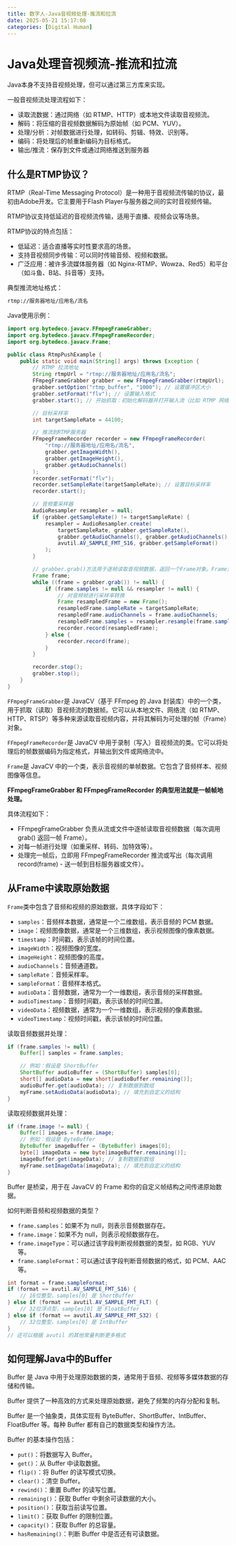 ```yaml
---
title: 数字人-Java音视频处理-推流和拉流
date: 2025-05-21 15:17:08
categories: [Digital Human]
---
```


# Java处理音视频流-推流和拉流
Java本身不支持音视频处理，但可以通过第三方库来实现。

一般音视频流处理流程如下：

- 读取流数据：通过网络（如 RTMP、HTTP）或本地文件读取音视频流。
- 解码：将压缩的音视频数据解码为原始帧（如 PCM、YUV）。
- 处理/分析：对帧数据进行处理，如转码、剪辑、特效、识别等。
- 编码：将处理后的帧重新编码为目标格式。
- 输出/推流：保存到文件或通过网络推送到服务器

## 什么是RTMP协议？
RTMP（Real-Time Messaging Protocol）是一种用于音视频流传输的协议，最初由Adobe开发。它主要用于Flash Player与服务器之间的实时音视频传输。

RTMP协议支持低延迟的音视频流传输，适用于直播、视频会议等场景。

RTMP协议的特点包括：
- 低延迟：适合直播等实时性要求高的场景。
- 支持音视频同步传输：可以同时传输音频、视频和数据。
- 广泛应用：被许多流媒体服务器（如 Nginx-RTMP、Wowza、Red5）和平台（如斗鱼、B站、抖音等）支持。

典型推流地址格式：
```bash
rtmp://服务器地址/应用名/流名
```

Java使用示例：

```java
import org.bytedeco.javacv.FFmpegFrameGrabber;
import org.bytedeco.javacv.FFmpegFrameRecorder;
import org.bytedeco.javacv.Frame;

public class RtmpPushExample {
    public static void main(String[] args) throws Exception {
        // RTMP 拉流地址
        String rtmpUrl = "rtmp://服务器地址/应用名/流名";
        FFmpegFrameGrabber grabber = new FFmpegFrameGrabber(rtmpUrl);
        grabber.setOption("rtmp_buffer", "1000"); // 设置缓冲区大小
        grabber.setFormat("flv"); // 设置输入格式
        grabber.start(); // 开始抓取：初始化解码器并打开输入流（比如 RTMP 网络流、本地文件等），为后续逐帧读取音视频数据做准备。

        // 目标采样率
        int targetSampleRate = 44100;

        // 推流到RTMP服务器
        FFmpegFrameRecorder recorder = new FFmpegFrameRecorder(
            "rtmp://服务器地址/应用名/流名",
            grabber.getImageWidth(),
            grabber.getImageHeight(),
            grabber.getAudioChannels()
        );
        recorder.setFormat("flv");
        recorder.setSampleRate(targetSampleRate); // 设置目标采样率
        recorder.start(); 

        // 音频重采样器
        AudioResampler resampler = null;
        if (grabber.getSampleRate() != targetSampleRate) {
            resampler = AudioResampler.create(
                targetSampleRate, grabber.getSampleRate(),
                grabber.getAudioChannels(), grabber.getAudioChannels(),
                avutil.AV_SAMPLE_FMT_S16, grabber.getSampleFormat()
            );
        }

        // grabber.grab()方法用于逐帧读取音视频数据，返回一个Frame对象。Frame对象包含了音视频的原始数据和相关信息。
        Frame frame;
        while ((frame = grabber.grab()) != null) {
            if (frame.samples != null && resampler != null) {
                // 对音频帧进行采样率转换
                Frame resampledFrame = new Frame();
                resampledFrame.sampleRate = targetSampleRate;
                resampledFrame.audioChannels = frame.audioChannels;
                resampledFrame.samples = resampler.resample(frame.samples);
                recorder.record(resampledFrame);
            } else {
                recorder.record(frame);
            }
        }

        recorder.stop();
        grabber.stop();
    }
}
```

`FFmpegFrameGrabber`是 JavaCV（基于 FFmpeg 的 Java 封装库）中的一个类，用于抓取（读取）音视频流的数据帧。它可以从本地文件、网络流（如 RTMP、HTTP、RTSP）等多种来源读取音视频内容，并将其解码为可处理的帧（Frame）对象。

`FFmpegFrameRecorder`是 JavaCV 中用于录制（写入）音视频流的类。它可以将处理后的帧数据编码为指定格式，并输出到文件或网络流中。

`Frame`是 JavaCV 中的一个类，表示音视频的单帧数据。它包含了音频样本、视频图像等信息。

**FFmpegFrameGrabber 和 FFmpegFrameRecorder 的典型用法就是一帧帧地处理。**

具体流程如下：

- FFmpegFrameGrabber 负责从流或文件中逐帧读取音视频数据（每次调用 grab() 返回一帧 Frame）。
- 对每一帧进行处理（如重采样、转码、加特效等）。
- 处理完一帧后，立即用 FFmpegFrameRecorder 推流或写出（每次调用 record(frame) - 送一帧到目标服务器或文件）。

## 从Frame中读取原始数据

`Frame`类中包含了音频和视频的原始数据，具体字段如下：
- `samples`：音频样本数据，通常是一个二维数组，表示音频的 PCM 数据。
- `image`：视频图像数据，通常是一个三维数组，表示视频图像的像素数据。
- `timestamp`：时间戳，表示该帧的时间位置。
- `imageWidth`：视频图像的宽度。
- `imageHeight`：视频图像的高度。
- `audioChannels`：音频通道数。
- `sampleRate`：音频采样率。
- `sampleFormat`：音频样本格式。
- `audioData`：音频数据，通常为一个一维数组，表示音频的采样数据。
- `audioTimestamp`：音频时间戳，表示该帧的时间位置。
- `videoData`：视频数据，通常为一个一维数组，表示视频的像素数据。
- `videoTimestamp`：视频时间戳，表示该帧的时间位置。

读取音频数据并处理：
```java
if (frame.samples != null) {
    Buffer[] samples = frame.samples;

    // 例如：假设是 ShortBuffer
    ShortBuffer audioBuffer = (ShortBuffer) samples[0];
    short[] audioData = new short[audioBuffer.remaining()];
    audioBuffer.get(audioData); // 复制数据到数组
    myFrame.setAudioData(audioData); // 填充到自定义的结构
}
```

读取视频数据并处理：
```java
if (frame.image != null) {
    Buffer[] images = frame.image;
    // 例如：假设是 ByteBuffer
    ByteBuffer imageBuffer = (ByteBuffer) images[0];
    byte[] imageData = new byte[imageBuffer.remaining()];
    imageBuffer.get(imageData); // 复制数据到数组
    myFrame.setImageData(imageData); // 填充到自定义的结构
}
```

Buffer 是桥梁，用于在 JavaCV 的 Frame 和你的自定义帧结构之间传递原始数据。

如何判断音频和视频数据的类型？
- `frame.samples`：如果不为 null，则表示音频数据存在。
- `frame.image`：如果不为 null，则表示视频数据存在。
- `frame.imageType`：可以通过该字段判断视频数据的类型，如 RGB、YUV 等。
- `frame.sampleFormat`：可以通过该字段判断音频数据的格式，如 PCM、AAC 等。

```java
int format = frame.sampleFormat;
if (format == avutil.AV_SAMPLE_FMT_S16) {
    // 16位整型，samples[0] 是 ShortBuffer
} else if (format == avutil.AV_SAMPLE_FMT_FLT) {
    // 32位浮点型，samples[0] 是 FloatBuffer
} else if (format == avutil.AV_SAMPLE_FMT_S32) {
    // 32位整型，samples[0] 是 IntBuffer
}
// 还可以根据 avutil 的其他常量判断更多格式
```

## 如何理解Java中的Buffer
Buffer 是 Java 中用于处理原始数据的类，通常用于音频、视频等多媒体数据的存储和传输。

Buffer 提供了一种高效的方式来处理原始数据，避免了频繁的内存分配和复制。

Buffer 是一个抽象类，具体实现有 ByteBuffer、ShortBuffer、IntBuffer、
FloatBuffer 等。每种 Buffer 都有自己的数据类型和操作方法。

Buffer 的基本操作包括：
- `put()`：将数据写入 Buffer。
- `get()`：从 Buffer 中读取数据。
- `flip()`：将 Buffer 的读写模式切换。
- `clear()`：清空 Buffer。
- `rewind()`：重置 Buffer 的读写位置。
- `remaining()`：获取 Buffer 中剩余可读数据的大小。
- `position()`：获取当前读写位置。
- `limit()`：获取 Buffer 的限制位置。
- `capacity()`：获取 Buffer 的总容量。
- `hasRemaining()`：判断 Buffer 中是否还有可读数据。

